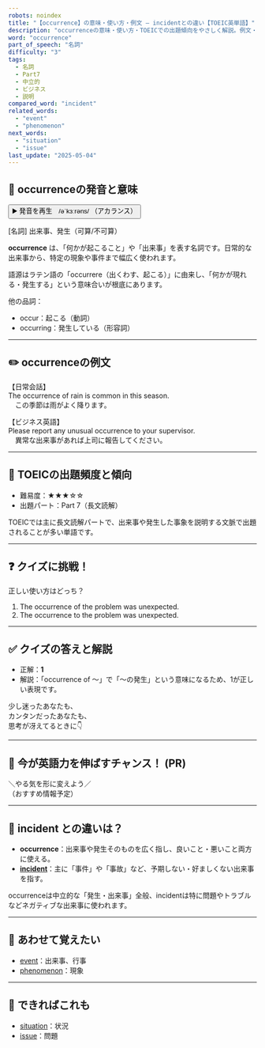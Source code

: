 ```yaml
---
robots: noindex
title: "【occurrence】の意味・使い方・例文 ― incidentとの違い【TOEIC英単語】"
description: "occurrenceの意味・使い方・TOEICでの出題傾向をやさしく解説。例文・クイズ付きでincidentとの違いもわかりやすく学べます。"
word: "occurrence"
part_of_speech: "名詞"
difficulty: "3"
tags:
  - 名詞
  - Part7
  - 中立的
  - ビジネス
  - 説明
compared_word: "incident"
related_words:
  - "event"
  - "phenomenon"
next_words:
  - "situation"
  - "issue"
last_update: "2025-05-04"
---
```


## 🔰 occurrenceの発音と意味

<button class="play-audio" onclick="playTTS('occurrence')">
  <span class="play-audio-main">
    ▶️ 発音を再生　/əˈkɜːrəns/
  </span>
  <span class="play-audio-sub">
    （アカランス）
  </span>
</button>

[名詞] 出来事、発生（可算/不可算）

**occurrence** は、「何かが起こること」や「出来事」を表す名詞です。日常的な出来事から、特定の現象や事件まで幅広く使われます。

語源はラテン語の「occurrere（出くわす、起こる）」に由来し、「何かが現れる・発生する」という意味合いが根底にあります。

他の品詞：  
- occur：起こる（動詞）
- occurring：発生している（形容詞）

---

## ✏️ occurrenceの例文

【日常会話】  
The occurrence of rain is common in this season.  
　この季節は雨がよく降ります。

【ビジネス英語】  
Please report any unusual occurrence to your supervisor.  
　異常な出来事があれば上司に報告してください。

---

## 🎯 TOEICの出題頻度と傾向

- 難易度：★★★☆☆
- 出題パート：Part 7（長文読解）

TOEICでは主に長文読解パートで、出来事や発生した事象を説明する文脈で出題されることが多い単語です。

---

## ❓ クイズに挑戦！

正しい使い方はどっち？

1. The occurrence of the problem was unexpected.  
2. The occurrence to the problem was unexpected.

---

## ✅ クイズの答えと解説

- 正解：**1**
- 解説：「occurrence of ～」で「～の発生」という意味になるため、1が正しい表現です。

少し迷ったあなたも、  
カンタンだったあなたも、  
思考が冴えてるときに👇️

---

## 🚀 今が英語力を伸ばすチャンス！ (PR)

<div class="info-center">
＼やる気を形に変えよう／<br>  
（おすすめ情報予定）
</div>

---

## 🤔  incident との違いは？

- **occurrence**：出来事や発生そのものを広く指し、良いこと・悪いこと両方に使える。
- **[incident](/word/incident)**：主に「事件」や「事故」など、予期しない・好ましくない出来事を指す。

occurrenceは中立的な「発生・出来事」全般、incidentは特に問題やトラブルなどネガティブな出来事に使われます。

---

## 🧩 あわせて覚えたい

- [event](/word/event)：出来事、行事
- [phenomenon](/word/phenomenon)：現象

---

## 📖 できればこれも

- [situation](/word/situation)：状況
- [issue](/word/issue)：問題

<!-- cvid: aid15_bid12 -->
